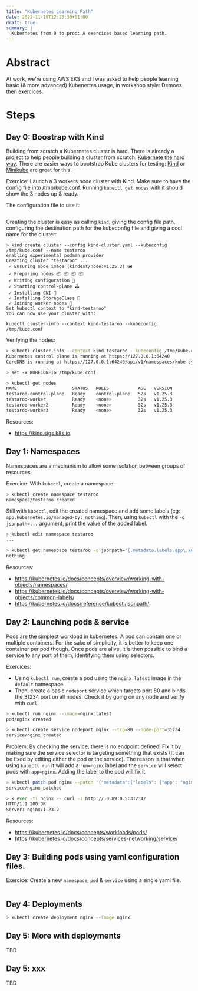 ```yaml
---
title: "Kubernetes Learning Path"
date: 2022-11-19T12:23:30+01:00
draft: true
summary: |
  Kubernetes from 0 to prod: A exercices based learning path.
---
```

# Abstract

At work, we're using AWS EKS and I was asked to help people learning basic (& more advanced) Kubenertes usage, in workshop style: Demoes then exercices.

# Steps

## Day 0: Boostrap with Kind

Building from scratch a Kubernetes cluster is hard. There is already a project to help people building a cluster from scratch: [Kubernete the hard way](https://github.com/kelseyhightower/kubernetes-the-hard-way). There are easier ways to bootstrap Kube clusters for testing: [Kind](https://kind.sigs.k8s.io) or [Minikube](https://minikube.sigs.k8s.io/docs/start/) are great for this.

Exercice: Launch a 3 workers node cluster with Kind. Make sure to have the config file into /tmp/kube.conf. Running `kubectl get nodes` with it should show the 3 nodes up & ready.

The configuration file to use it:

```yaml
```

Creating the cluster is easy as calling `kind`, giving the config file path, configuring the destination path for the kubeconfig file and giving a cool name for the cluster:

```fish
> kind create cluster --config kind-cluster.yaml --kubeconfig /tmp/kube.conf --name testaroo
enabling experimental podman provider
Creating cluster "testaroo" ...
 ✓ Ensuring node image (kindest/node:v1.25.3) 🖼 
 ✓ Preparing nodes 📦 📦 📦 📦  
 ✓ Writing configuration 📜 
 ✓ Starting control-plane 🕹️ 
 ✓ Installing CNI 🔌 
 ✓ Installing StorageClass 💾 
 ✓ Joining worker nodes 🚜 
Set kubectl context to "kind-testaroo"
You can now use your cluster with:

kubectl cluster-info --context kind-testaroo --kubeconfig /tmp/kube.conf
```

Verifying the nodes:

```sh
> kubectl cluster-info --context kind-testaroo --kubeconfig /tmp/kube.conf
Kubernetes control plane is running at https://127.0.0.1:64240
CoreDNS is running at https://127.0.0.1:64240/api/v1/namespaces/kube-system/services/kube-dns:dns/proxy

> set -x KUBECONFIG /tmp/kube.conf

> kubectl get nodes
NAME                     STATUS   ROLES           AGE   VERSION
testaroo-control-plane   Ready    control-plane   52s   v1.25.3
testaroo-worker          Ready    <none>          32s   v1.25.3
testaroo-worker2         Ready    <none>          32s   v1.25.3
testaroo-worker3         Ready    <none>          32s   v1.25.3
```

Resources:
- https://kind.sigs.k8s.io

## Day 1: Namespaces

Namespaces are a mechanism to allow some isolation between groups of resources.

Exercice: With `kubectl`, create a namespace:

```sh
> kubectl create namespace testaroo
namespace/testaroo created
```

Still with `kubectl`, edit the created namespace and add some labels (eg: `app.kubernetes.io/managed-by: nothing`). Then, using `kubectl` with the `-o jsonpath=...` argument, print the value of the added label.

```sh
> kubectl edit namespace testaroo
...

> kubectl get namespace testaroo -o jsonpath="{.metadata.labels.app\.kubernetes\.io\/managed-by}"
nothing
```

Resources:
- https://kubernetes.io/docs/concepts/overview/working-with-objects/namespaces/
- https://kubernetes.io/docs/concepts/overview/working-with-objects/common-labels/
- https://kubernetes.io/docs/reference/kubectl/jsonpath/


## Day 2: Launching pods & service

Pods are the simplest workload in kubernetes. A pod can contain one or multiple containers. For the sake of simplicity, it is better to keep one container per pod though. Once pods are alive, it is then possible to bind a service to any port of them, identifying them using selectors.

Exercices:
- Using `kubectl run`, create a pod using the `nginx:latest` image in the `default` namespace.
- Then, create a basic `nodeport` service which targets port 80 and binds the 31234 port on all nodes. Check it by going on any node and verify with `curl`.

```sh
> kubectl run nginx --image=nginx:latest
pod/nginx created

> kubectl create service nodeport nginx --tcp=80 --node-port=31234
service/nginx created
```

Problem: By checking the service, there is no endpoint defined! Fix it by making sure the service selector is targeting something that exists (It can be fixed by editing either the pod or the service). The reason is that when using `kubectl run` it will add a `run=nginx` label and the `service` will select pods with `app=nginx`. Adding the label to the pod will fix it.

```sh
> kubectl patch pod nginx --patch '{"metadata":{"labels": {"app": "nginx"}}}'
service/nginx patched

> k exec -ti nginx -- curl -I http://10.89.0.5:31234/
HTTP/1.1 200 OK
Server: nginx/1.23.2
```

Resources:
- https://kubernetes.io/docs/concepts/workloads/pods/
- https://kubernetes.io/docs/concepts/services-networking/service/


## Day 3: Building pods using yaml configuration files.

Exercice: Create a new `namespace`, `pod` & `service` using a single yaml file.

```yaml
```

## Day 4: Deployments

```sh
> kubectl create deployment nginx --image nginx
```

## Day 5: More with deployments

TBD

## Day 5: xxx

TBD

